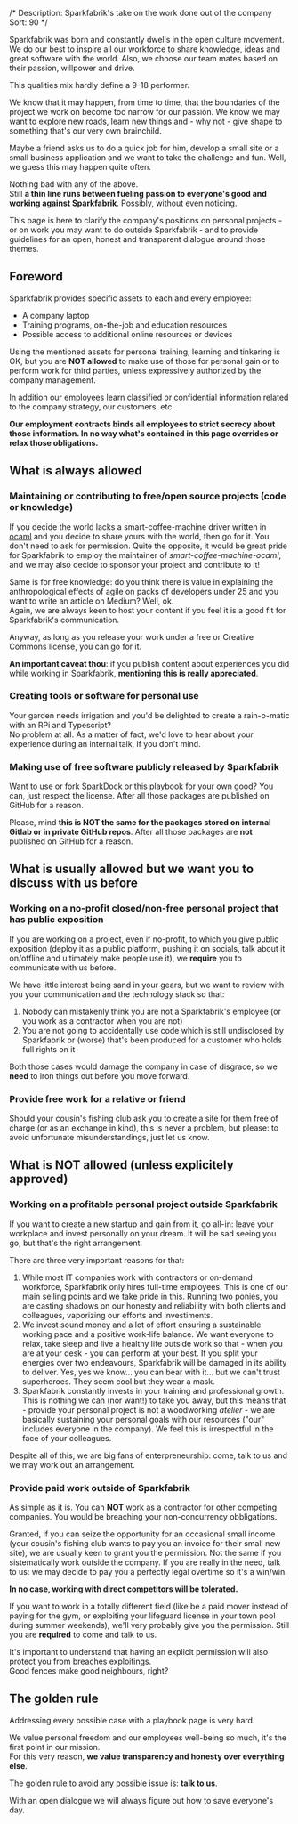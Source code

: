 /*
Description: Sparkfabrik's take on the work done out of the company
Sort: 90
*/

Sparkfabrik was born and constantly dwells in the open culture movement. We do our best to inspire all our workforce to share knowledge, ideas and great software with the world. Also, we choose our team mates based on their passion, willpower and drive.

This qualities mix hardly define a 9-18 performer.

We know that it may happen, from time to time, that the boundaries of the project we work on become too narrow for our passion. We know we may want to explore new roads, learn new things and - why not - give shape to something that's our very own brainchild.

Maybe a friend asks us to do a quick job for him, develop a small site or a small business application and we want to take the challenge and fun. Well, we guess this may happen quite often.

Nothing bad with any of the above.  
Still **a thin line runs between fueling passion to everyone's good and working against Sparkfabrik**. Possibly, without even noticing.

This page is here to clarify the company's positions on personal projects - or on work you may want to do outside Sparkfabrik - and to provide guidelines for an open, honest and transparent dialogue around those themes.

## Foreword

Sparkfabrik provides specific assets to each and every employee:

* A company laptop
* Training programs, on-the-job and education resources
* Possible access to additional online resources or devices

Using the mentioned assets for personal training, learning and tinkering is OK, but you are **NOT allowed** to make use of those for personal gain or to perform work for third parties, unless expressively authorized by the company management.

In addition our employees learn classified or confidential information related to the company strategy, our customers, etc.

**Our employment contracts binds all employees to strict secrecy about those information. In no way what's contained in this page overrides or relax those obligations.**

## What is always allowed

### Maintaining or contributing to free/open source projects (code or knowledge)

If you decide the world lacks a smart-coffee-machine driver written in [ocaml](https://ocaml.org/) and you decide to share yours with the world, then go for it. You don't need to ask for permission. Quite the opposite, it would be great pride for Sparkfabrik to employ the maintainer of _smart-coffee-machine-ocaml_, and we may also decide to sponsor your project and contribute to it!

Same is for free knowledge: do you think there is value in explaining the anthropological effects of agile on packs of developers under 25 and you want to write an article on Medium? Well, ok.  
Again, we are always keen to host your content if you feel it is a good fit for Sparkfabrik's communication.

Anyway, as long as you release your work under a free or Creative Commons license, you can go for it.

**An important caveat thou**: if you publish content about experiences you did while working in Sparkfabrik, **mentioning this is really appreciated**.

### Creating tools or software for personal use

Your garden needs irrigation and you'd be delighted to create a rain-o-matic with an RPi and Typescript?  
No problem at all. As a matter of fact, we'd love to hear about your experience during an internal talk, if you don't mind.

### Making use of free software publicly released by Sparkfabrik

Want to use or fork [SparkDock](https://github.com/sparkfabrik/sparkdock) or this playbook for your own good? You can, just respect the license. After all those packages are published on GitHub for a reason.

Please, mind **this is NOT the same for the packages stored on internal Gitlab or in private GitHub repos**. After all those packages are **not** published on GitHub for a reason.

## What is usually allowed but we want you to discuss with us before

### Working on a no-profit closed/non-free personal project that has public exposition

If you are working on a project, even if no-profit, to which you give public exposition (deploy it as a public platform, pushing it on socials, talk about it on/offline and ultimately make people use it), we **require** you to communicate with us before.

We have little interest being sand in your gears, but we want to review with you your communication and the technology stack so that:

1. Nobody can mistakenly think you are not a Sparkfabrik's employee (or you work as a contractor when you are not)
2. You are not going to accidentally use code which is still undisclosed by Sparkfabrik or (worse) that's been produced for a customer who holds full rights on it

Both those cases would damage the company in case of disgrace, so we **need** to iron things out before you move forward.

### Provide free work for a relative or friend

Should your cousin's fishing club ask you to create a site for them free of charge (or as an exchange in kind), this is never a problem, but please: to avoid unfortunate misunderstandings, just let us know.

## What is NOT allowed (unless explicitely approved)

### Working on a profitable personal project outside Sparkfabrik

If you want to create a new startup and gain from it, go all-in: leave your workplace and invest personally on your dream. It will be sad seeing you go, but that's the right arrangement.

There are three very important reasons for that:

1. While most IT companies work with contractors or on-demand workforce, Sparkfabrik only hires full-time employees. This is one of our main selling points and we take pride in this. Running two ponies, you are casting shadows on our honesty and reliability with both clients and colleagues, vaporizing our efforts and investiments.
2. We invest sound money and a lot of effort ensuring a sustainable working pace and a positive work-life balance. We want everyone to relax, take sleep and live a healthy life outside work so that - when you are at your desk - you can perform at your best. If you split your energies over two endeavours, Sparkfabrik will be damaged in its ability to deliver. Yes, yes we know... you can bear with it... but we can't trust superheroes. They seem cool but they wear a mask.
3. Sparkfabrik constantly invests in your training and professional growth. This is nothing we can (nor want!) to take you away, but this means that - provide your personal project is not a woodworking _atelier_ - we are basically sustaining your personal goals with our resources ("our" includes everyone in the company). We feel this is irrespectful in the face of your colleagues.

Despite all of this, we are big fans of enterpreneurship: come, talk to us and we may work out an arrangement.

### Provide paid work outside of Sparkfabrik

As simple as it is. You can **NOT** work as a contractor for other competing companies. You would be breaching your non-concurrency obbligations.

Granted, if you can seize the opportunity for an occasional small income (your cousin's fishing club wants to pay you an invoice for their small new site), we are usually keen to grant you the permission. Not the same if you sistematically work outside the company. If you are really in the need, talk to us: we may decide to pay you a perfectly legal overtime so it's a win/win.

**In no case, working with direct competitors will be tolerated.**

If you want to work in a totally different field (like be a paid mover instead of paying for the gym, or exploiting your lifeguard license in your town pool during summer weekends), we'll very probably give you the permission. Still you are **required** to come and talk to us.

It's important to understand that having an explicit permission will also protect you from breaches exploitings.  
Good fences make good neighbours, right?

## The golden rule

Addressing every possible case with a playbook page is very hard.

We value personal freedom and our employees well-being so much, it's the first point in our mission.  
For this very reason, **we value transparency and honesty over everything else**.

The golden rule to avoid any possible issue is: **talk to us**.

With an open dialogue we will always figure out how to save everyone's day.

